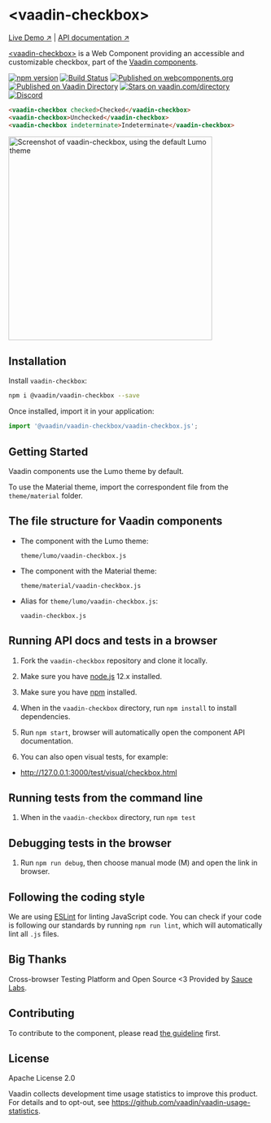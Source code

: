 # &lt;vaadin-checkbox&gt;

[Live Demo ↗](https://vaadin.com/components/vaadin-checkbox/html-examples)
|
[API documentation ↗](https://vaadin.com/components/vaadin-checkbox/html-api)

[&lt;vaadin-checkbox&gt;](https://vaadin.com/components/vaadin-checkbox) is a Web Component providing an accessible and customizable checkbox, part of the [Vaadin components](https://vaadin.com/components).

[![npm version](https://badgen.net/npm/v/@vaadin/vaadin-checkbox)](https://www.npmjs.com/package/@vaadin/vaadin-checkbox)
[![Build Status](https://travis-ci.org/vaadin/vaadin-checkbox.svg?branch=master)](https://travis-ci.org/vaadin/vaadin-checkbox)
[![Published on webcomponents.org](https://img.shields.io/badge/webcomponents.org-published-blue.svg)](https://www.webcomponents.org/element/vaadin/vaadin-checkbox)
[![Published on Vaadin Directory](https://img.shields.io/badge/Vaadin%20Directory-published-00b4f0.svg)](https://vaadin.com/directory/component/vaadinvaadin-checkbox)
[![Stars on vaadin.com/directory](https://img.shields.io/vaadin-directory/star/vaadinvaadin-checkbox.svg)](https://vaadin.com/directory/component/vaadinvaadin-checkbox)
[![Discord](https://img.shields.io/discord/732335336448852018?label=discord)](https://discord.gg/PHmkCKC)

```html
<vaadin-checkbox checked>Checked</vaadin-checkbox>
<vaadin-checkbox>Unchecked</vaadin-checkbox>
<vaadin-checkbox indeterminate>Indeterminate</vaadin-checkbox>
```

[<img src="https://raw.githubusercontent.com/vaadin/vaadin-checkbox/master/screenshot.png" width="400" alt="Screenshot of vaadin-checkbox, using the default Lumo theme">](https://vaadin.com/components/vaadin-checkbox)

## Installation

Install `vaadin-checkbox`:

```sh
npm i @vaadin/vaadin-checkbox --save
```

Once installed, import it in your application:

```js
import '@vaadin/vaadin-checkbox/vaadin-checkbox.js';
```

## Getting Started

Vaadin components use the Lumo theme by default.

To use the Material theme, import the correspondent file from the `theme/material` folder.

## The file structure for Vaadin components

- The component with the Lumo theme:

  `theme/lumo/vaadin-checkbox.js`

- The component with the Material theme:

  `theme/material/vaadin-checkbox.js`

- Alias for `theme/lumo/vaadin-checkbox.js`:

  `vaadin-checkbox.js`

## Running API docs and tests in a browser

1. Fork the `vaadin-checkbox` repository and clone it locally.

1. Make sure you have [node.js](https://nodejs.org/) 12.x installed.

1. Make sure you have [npm](https://www.npmjs.com/) installed.

1. When in the `vaadin-checkbox` directory, run `npm install` to install dependencies.

1. Run `npm start`, browser will automatically open the component API documentation.

1. You can also open visual tests, for example:

  - http://127.0.0.1:3000/test/visual/checkbox.html


## Running tests from the command line

1. When in the `vaadin-checkbox` directory, run `npm test`

## Debugging tests in the browser

1. Run `npm run debug`, then choose manual mode (M) and open the link in browser.

## Following the coding style

We are using [ESLint](http://eslint.org/) for linting JavaScript code. You can check if your code is following our standards by running `npm run lint`, which will automatically lint all `.js` files.

## Big Thanks

Cross-browser Testing Platform and Open Source <3 Provided by [Sauce Labs](https://saucelabs.com).


## Contributing

  To contribute to the component, please read [the guideline](https://github.com/vaadin/vaadin-core/blob/master/CONTRIBUTING.md) first.


## License

Apache License 2.0

Vaadin collects development time usage statistics to improve this product. For details and to opt-out, see https://github.com/vaadin/vaadin-usage-statistics.
